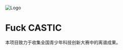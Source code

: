 ![Logo](https://cdn.jsdelivr.net/gh/fuck-castic/fuck-castic.github.io@master/static/images/logo.png)

# Fuck CASTIC

本项目致力于收集全国青少年科技创新大赛中的离谱成果。
